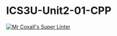 # ICS3U-Unit2-01-CPP

[![Mr Coxall's Super Linter](https://github.com/Evgeny-Vovk/ICS3U-Unit2-01-CPP/workflows/Mr%20Coxall's%20Super%20Linter/badge.svg)](https://github.com/Evgeny-Vovk/ICS3U-Unit2-01-CPP/actions)
